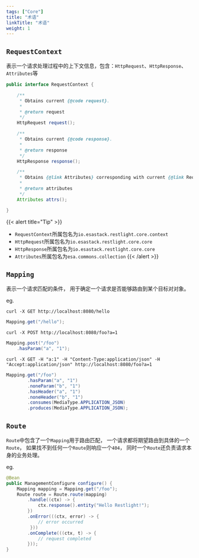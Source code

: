 ```yaml
---
tags: ["Core"]
title: "术语"
linkTitle: "术语"
weight: 1
---
```


## `RequestContext`
 表示一个请求处理过程中的上下文信息，包含：`HttpRequest`、`HttpResponse`、`Attributes`等

```java
public interface RequestContext {

    /**
     * Obtains current {@code request}.
     *
     * @return request
     */
    HttpRequest request();

    /**
     * Obtains current {@code response}.
     *
     * @return response
     */
    HttpResponse response();

    /**
     * Obtains {@link Attributes} corresponding with current {@link RequestContext}.
     *
     * @return attributes
     */
    Attributes attrs();

}
```

{{< alert title="Tip" >}}
- `RequestContext`所属包名为`io.esastack.restlight.core.context`
- `HttpRequest`所属包名为`io.esastack.restlight.core.core`
- `HttpResponse`所属包名为`io.esastack.restlight.core.core`
- `Attributes`所属包名为`esa.commons.collection`
{{< /alert >}}

## `Mapping`

 表示一个请求匹配的条件， 用于确定一个请求是否能够路由到某个目标对对象。

eg.

`curl -X GET http://localhost:8080/hello`

```java
Mapping.get("/hello");
```

`curl -X POST http://localhost:8080/foo?a=1`

```java
Mapping.post("/foo")
    .hasParam("a", "1");
```

`curl -X GET -H "a:1" -H "Content-Type:application/json" -H "Accept:application/json" http://localhost:8080/foo?a=1`

```java
Mapping.get("/foo")
        .hasParam("a", "1")
        .noneParam("b", "1")
        .hasHeader("a", "1")
        .noneHeader("b", "1")
        .consumes(MediaType.APPLICATION_JSON)
        .produces(MediaType.APPLICATION_JSON);
```

## `Route`

`Route`中包含了一个`Mapping`用于路由匹配， 一个请求都将期望路由到具体的一个`Route`， 如果找不到任何一个`Route`则响应一个`404`， 同时一个`Route`还负责请求本身的业务处理。

eg.

```java
@Bean
public ManagementConfigure configure() {
    Mapping mapping = Mapping.get("/foo");
    Route route = Route.route(mapping)
        .handle((ctx) -> {
            ctx.response().entity("Hello Restlight!");
        })
        .onError(((ctx, error) -> {
            // error occurred
         }))
        .onComplete(((ctx, t) -> {
            // request completed
        }));
}
```
